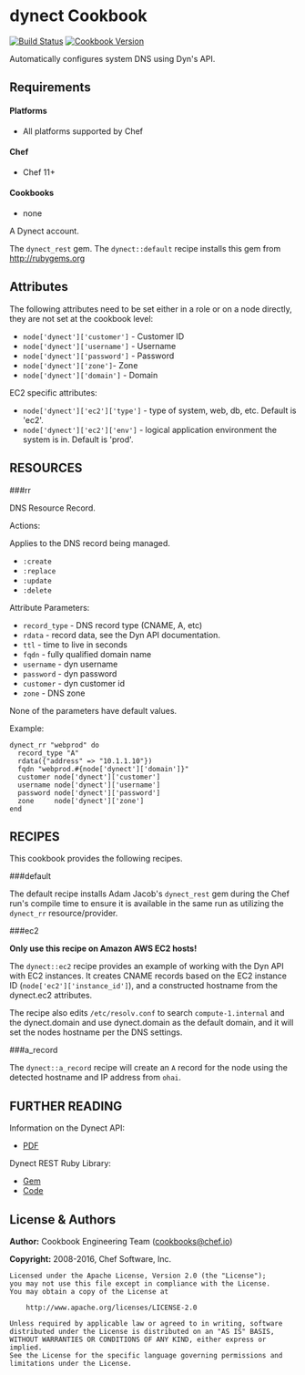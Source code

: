 dynect Cookbook
===============

[![Build Status](https://travis-ci.org/chef-cookbooks/dynect.svg?branch=master)](https://travis-ci.org/chef-cookbooks/dynect)
[![Cookbook Version](https://img.shields.io/cookbook/v/dynect.svg)](https://supermarket.chef.io/cookbooks/dynect)


Automatically configures system DNS using Dyn's API.

Requirements
------------
#### Platforms
- All platforms supported by Chef

#### Chef
- Chef 11+

#### Cookbooks
- none


A Dynect account.

The `dynect_rest` gem. The `dynect::default` recipe installs this gem from http://rubygems.org


Attributes
----------
The following attributes need to be set either in a role or on a node directly, they are not set at the cookbook level:

* `node['dynect']['customer']` - Customer ID
* `node['dynect']['username']` - Username
* `node['dynect']['password']` - Password
* `node['dynect']['zone']`- Zone
* `node['dynect']['domain']` - Domain

EC2 specific attributes:

* `node['dynect']['ec2']['type']` - type of system, web, db, etc. Default is 'ec2'.
* `node['dynect']['ec2']['env']` - logical application environment the system is in. Default is 'prod'.

RESOURCES
---------

###rr

DNS Resource Record.

Actions:

Applies to the DNS record being managed.

* `:create`
* `:replace`
* `:update`
* `:delete`

Attribute Parameters:

* `record_type` - DNS record type (CNAME, A, etc)
* `rdata` - record data, see the Dyn API documentation.
* `ttl` - time to live in seconds
* `fqdn` - fully qualified domain name
* `username` - dyn username
* `password` - dyn password
* `customer` - dyn customer id
* `zone` - DNS zone

None of the parameters have default values.

Example:

    dynect_rr "webprod" do
      record_type "A"
      rdata({"address" => "10.1.1.10"})
      fqdn "webprod.#{node['dynect']['domain']}"
      customer node['dynect']['customer']
      username node['dynect']['username']
      password node['dynect']['password']
      zone     node['dynect']['zone']
    end

RECIPES
-------

This cookbook provides the following recipes.

###default

The default recipe installs Adam Jacob's `dynect_rest` gem during the Chef run's compile time to ensure it is available in the same run as utilizing the `dynect_rr` resource/provider.

###ec2

**Only use this recipe on Amazon AWS EC2 hosts!**

The `dynect::ec2` recipe provides an example of working with the Dyn API with EC2 instances. It creates CNAME records based on the EC2 instance ID (`node['ec2']['instance_id']`), and a constructed hostname from the dynect.ec2 attributes.

The recipe also edits `/etc/resolv.conf` to search `compute-1.internal` and the dynect.domain and use dynect.domain as the default domain, and it will set the nodes hostname per the DNS settings.

###a_record

The `dynect::a_record` recipe will create an `A` record for the node using the detected hostname and IP address from `ohai`.

FURTHER READING
---------------

Information on the Dynect API:

* [PDF](http://cdn.dyndns.com/pdf/Dynect-API.pdf)

Dynect REST Ruby Library:

* [Gem](http://rubygems.org/gems/dynect_rest)
* [Code](http://github.com/adamhjk/dynect_rest)


License & Authors
-----------------

**Author:** Cookbook Engineering Team (<cookbooks@chef.io>)

**Copyright:** 2008-2016, Chef Software, Inc.
```
Licensed under the Apache License, Version 2.0 (the "License");
you may not use this file except in compliance with the License.
You may obtain a copy of the License at

    http://www.apache.org/licenses/LICENSE-2.0

Unless required by applicable law or agreed to in writing, software
distributed under the License is distributed on an "AS IS" BASIS,
WITHOUT WARRANTIES OR CONDITIONS OF ANY KIND, either express or implied.
See the License for the specific language governing permissions and
limitations under the License.
```
